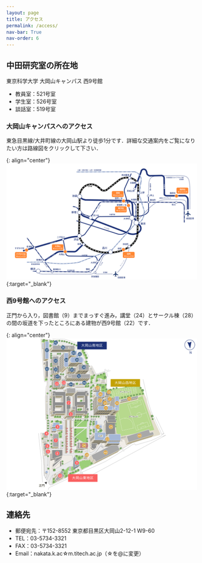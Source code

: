 ```yaml
---
layout: page
title: アクセス
permalink: /access/
nav-bar: True
nav-order: 6
---
```


## 中田研究室の所在地

東京科学大学 大岡山キャンパス 西9号館

- 教員室：521号室
- 学生室：526号室
- 談話室：519号室

### 大岡山キャンパスへのアクセス

東急目黒線/大井町線の大岡山駅より徒歩1分です．詳細な交通案内をご覧になりたい方は路線図をクリックして下さい．

{: align="center"}
[![路線図](/images/6_access/route-map.svg)](https://www.isct.ac.jp/ja/001/access#anchor01){:target="_blank"}

### 西9号館へのアクセス

正門から入り，図書館（9）までまっすぐ進み，講堂（24）とサークル棟（28）の間の坂道を下ったところにある建物が西9号館（22）です．

{: align="center"}
[![キャンパスマップ](/images/6_access/campus-map.svg)](https://www.isct.ac.jp/ja/001/about/campuses-and-offices/ookayama#anchor02){:target="_blank"}

## 連絡先

- 郵便宛先：〒152-8552 東京都目黒区大岡山2-12-1 W9-60
- TEL：03-5734-3321
- FAX：03-5734-3321
- Email：nakata.k.ac☆m.titech.ac.jp（☆を@に変更）
